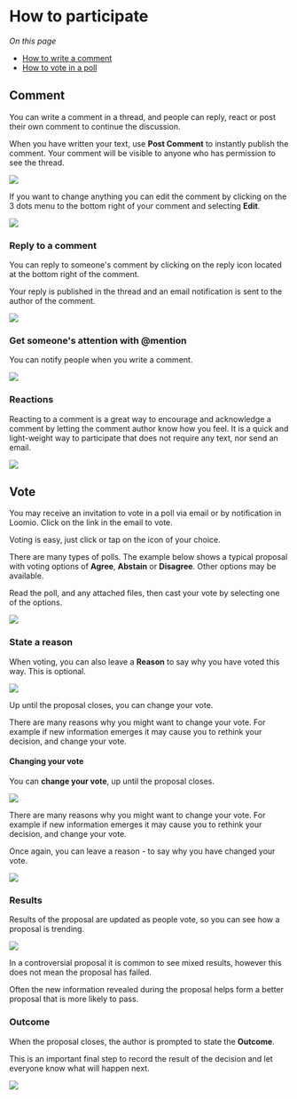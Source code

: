 # How to participate

*On this page*
- [How to write a comment](#comment)
- [How to vote in a poll](#vote)

## Comment

You can write a comment in a thread, and people can reply, react or post their own comment to continue the discussion.

When you have written your text, use **Post Comment** to instantly publish the comment. Your comment will be visible to anyone who has permission to see the thread. 

![](comment.png#width-90)

If you want to change anything you can edit the comment by clicking on the 3 dots menu to the bottom right of your comment and selecting **Edit**.

![](comment_edit.png#width-90)

### Reply to a comment

You can reply to someone's comment by clicking on the reply icon located at the bottom right of the comment.  

Your reply is published in the thread and an email notification is sent to the author of the comment.

![](comment_reply.png#width-90)

### Get someone's attention with @mention

You can notify people when you write a comment.

![](comment_mention.png#width-90)

### Reactions

Reacting to a comment is a great way to encourage and acknowledge a comment by letting the comment author know how you feel.  It is a quick and light-weight way to participate that does not require any text, nor send an email.

![](reaction.png#width-90)

## Vote

You may receive an invitation to vote in a poll via email or by notification in Loomio. Click on the link in the email to vote.

Voting is easy, just click or tap on the icon of your choice.

There are many types of polls. The example below shows a typical proposal with voting options of **Agree**, **Abstain** or **Disagree**. Other options may be available.

Read the poll, and any attached files, then cast your vote by selecting one of the options.

![](proposal_vote.png#width-90)

### State a reason

When voting, you can also leave a **Reason** to say why you have voted this way. This is optional.

![](vote_reason.png#width-90)

Up until the proposal closes, you can change your vote.  

There are many reasons why you might want to change your vote. For example if new information emerges it may cause you to rethink your decision, and change your vote.

#### Changing your vote

You can **change your vote**, up until the proposal closes.

![](vote_change.png#width-90)

There are many reasons why you might want to change your vote. For example if new information emerges it may cause you to rethink your decision, and change your vote.

Once again, you can leave a reason - to say why you have changed your vote.

![](vote_edit.png#width-80)

### Results

Results of the proposal are updated as people vote, so you can see how a proposal is trending.

![](results.png#width-80)

In a controversial proposal it is common to see mixed results, however this does not mean the proposal has failed.  

Often the new information revealed during the proposal helps form a better proposal that is more likely to pass.

### Outcome

When the proposal closes, the author is prompted to state the **Outcome**.

This is an important final step to record the result of the decision and let everyone know what will happen next.

![](outcome.png#width-80)
